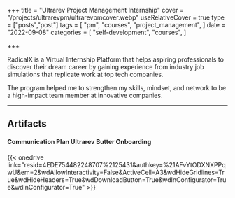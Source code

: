 +++
title = "Ultrarev Project Management Internship"
cover = "/projects/ultrarevpm/ultrarevpmcover.webp"
useRelativeCover = true
type = ["posts","post"]
tags = [
    "pm",
    "courses",
    "project_management",
]
date = "2022-09-08"
categories = [
    "self-development",
    "courses",
]

+++

RadicalX is a Virtual Internship Platform that helps aspiring professionals to discover their dream career by gaining experience from industry job simulations that replicate work at top tech companies.

The program helped me to strengthen my skills, mindset, and network to be a high-impact team member at innovative companies. 

------------------------
## Artifacts
#### Communication Plan Ultrarev Butter Onboarding
 {{< onedrive link="resid=4EDE754482248707%2125431&authkey=%21AFvYtODXNXPPqwU&em=2&wdAllowInteractivity=False&ActiveCell=A3&wdHideGridlines=True&wdHideHeaders=True&wdDownloadButton=True&wdInConfigurator=True&wdInConfigurator=True" >}}
